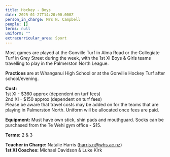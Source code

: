 ```yaml
---
title: Hockey - Boys
date: 2025-01-27T14:20:00.000Z
person_in_charge: Mrs N. Campbell
people: []
terms: null
uniform: ""
extracurricular_area: Sport
---
```

Most games are played at the Gonville Turf in Alma Road or the Collegiate Turf in Grey Street during the week, with the 1st XI Boys & Girls teams travelling to play in the Palmerston North League. 


**Practices** are at Whanganui High School or at the Gonville Hockey Turf after school/evening.

**Cost:**  
1st XI - $360 approx (dependent on turf fees)  
2nd XI - $150 approx (dependent on turf fees)  
Please be aware that travel costs may be added on for the teams that are playing in Palmerston North. Uniform will be allocated once fees are paid.  

**Equipment:** Must have own stick, shin pads and mouthguard.  Socks can be purchased from the Te Wehi gym office - $15.

**Terms:** 2 & 3

**Teacher in Charge:** Natalie Harris (harris.n@whs.ac.nz)  
**1st XI Coaches:**  Michael Davidson & Luke Kirk             

